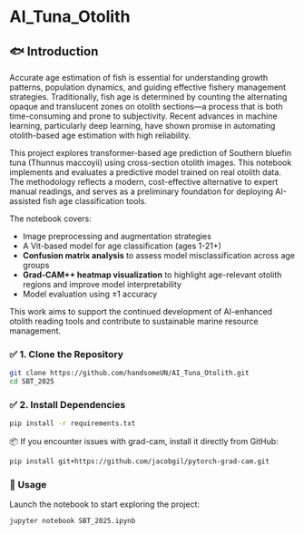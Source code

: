# AI_Tuna_Otolith

## 🐟 Introduction

Accurate age estimation of fish is essential for understanding growth patterns, population dynamics, and guiding effective fishery management strategies. Traditionally, fish age is determined by counting the alternating opaque and translucent zones on otolith sections—a process that is both time-consuming and prone to subjectivity. Recent advances in machine learning, particularly deep learning, have shown promise in automating otolith-based age estimation with high reliability.

This project explores transformer-based age prediction of Southern bluefin tuna (Thunnus maccoyii) using cross-section otolith images. This notebook implements and evaluates a predictive model trained on real otolith data. The methodology reflects a modern, cost-effective alternative to expert manual readings, and serves as a preliminary foundation for deploying AI-assisted fish age classification tools.

The notebook covers:
- Image preprocessing and augmentation strategies
- A Vit-based model for age classification (ages 1-21+)
- **Confusion matrix analysis** to assess model misclassification across age groups
- **Grad-CAM++ heatmap visualization** to highlight age-relevant otolith regions and improve model interpretability
- Model evaluation using ±1 accuracy

This work aims to support the continued development of AI-enhanced otolith reading tools and contribute to sustainable marine resource management.


### ✅ 1. Clone the Repository
```bash
git clone https://github.com/handsomeUN/AI_Tuna_Otolith.git
cd SBT_2025
```

### ✅ 2. Install Dependencies
```bash
pip install -r requirements.txt
```
📦 If you encounter issues with grad-cam, install it directly from GitHub:
```bash
pip install git+https://github.com/jacobgil/pytorch-grad-cam.git
```
### 🚀 Usage
Launch the notebook to start exploring the project:
```bash
jupyter notebook SBT_2025.ipynb
```

